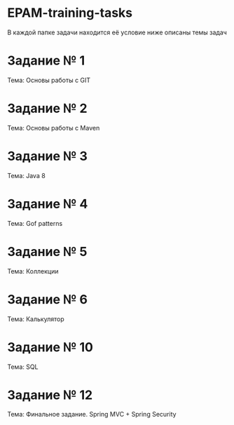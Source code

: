 # EPAM-training-tasks
В каждой папке задачи находится её условие ниже описаны темы задач

# Задание № 1
 Тема: Основы работы с GIT

# Задание № 2
 Тема: Основы работы с Maven

# Задание № 3
Тема: Java 8

# Задание № 4
Тема: Gof patterns 

# Задание № 5
Тема: Коллекции

# Задание № 6
Тема: Калькулятор

# Задание № 10
Тема: SQL

# Задание № 12
Тема: Финальное задание. Spring MVC + Spring Security








